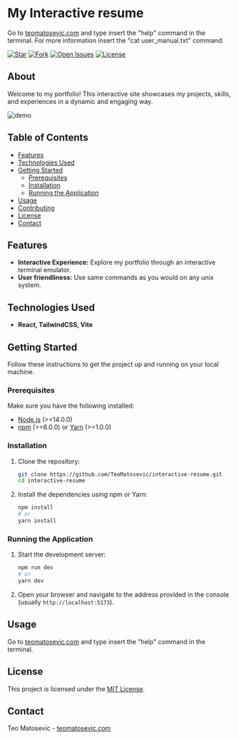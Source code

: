 # My Interactive resume

Go to [teomatosevic.com](https://teomatosevic.com) and type insert the "help" command in the terminal. For more information insert the "cat user_manual.txt" command.

[![Star](https://img.shields.io/github/stars/TeoMatosevic/interactive-resume?style=flat-square)](https://github.com/TeoMatosevic/interactive-resume)
[![Fork](https://img.shields.io/github/forks/TeoMatosevic/interactive-resume?style=flat-square)](https://github.com/TeoMatosevic/interactive-resume)
[![Open Issues](https://img.shields.io/github/issues/TeoMatosevic/interactive-resume?style=flat-square)](https://github.com/TeoMatosevic/interactive-resume/issues)
[![License](https://img.shields.io/github/license/TeoMatosevic/interactive-resume?style=flat-square)](LICENSE)

## About

Welcome to my portfolio! This interactive site showcases my projects, skills, and experiences in a dynamic and engaging way.

![demo](https://s6.gifyu.com/images/bzoUl.gif)

## Table of Contents

- [Features](#features)
- [Technologies Used](#technologies-used)
- [Getting Started](#getting-started)
  - [Prerequisites](#prerequisites)
  - [Installation](#installation)
  - [Running the Application](#running-the-application)
- [Usage](#usage)
- [Contributing](#contributing)
- [License](#license)
- [Contact](#contact)

## Features

*   **Interactive Experience:** Explore my portfolio through an interactive terminal emulator.
*   **User friendliness:** Use same commands as you would on any unix system.

## Technologies Used

*   **React, TailwindCSS, Vite**

## Getting Started

Follow these instructions to get the project up and running on your local machine.

### Prerequisites

Make sure you have the following installed:

*   [Node.js](https://nodejs.org/) (>=14.0.0)
*   [npm](https://www.npmjs.com/) (>=6.0.0) or [Yarn](https://yarnpkg.com/) (>=1.0.0)

### Installation

1.  Clone the repository:

    ```bash
    git clone https://github.com/TeoMatosevic/interactive-resume.git
    cd interactive-resume
    ```
2.  Install the dependencies using npm or Yarn:

    ```bash
    npm install
    # or
    yarn install
    ```

### Running the Application

1.  Start the development server:

    ```bash
    npm run dev
    # or
    yarn dev
    ```

2.  Open your browser and navigate to the address provided in the console (usually `http://localhost:5173`).

## Usage

Go to [teomatosevic.com](https://teomatosevic.com) and type insert the "help" command in the terminal.

## License

This project is licensed under the [MIT License](LICENSE).

## Contact

Teo Matosevic - [teomatosevic.com](https://teomatosevic.com)
